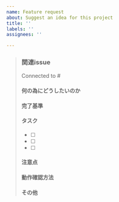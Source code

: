 ```yaml
---
name: Feature request
about: Suggest an idea for this project
title: ''
labels: ''
assignees: ''

---
```


>### 関連issue
 > Connected to #
 >
 > #### 何の為にどうしたいのか
 >
 > #### 完了基準
 >
 >
 > #### タスク
 > - [ ] 
 > - [ ] 
 > - [ ] 
 > #### 注意点
 >
 >  
 > #### 動作確認方法
 > 
 > #### その他

